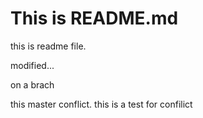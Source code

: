 # This is README.md 

this is readme file.

modified...

on a brach

this master conflict.
this is a test for confilict
